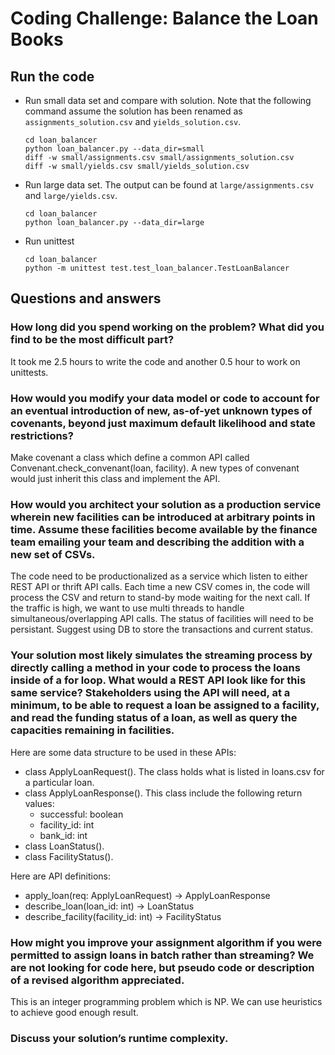# Coding Challenge: Balance the Loan Books

## Run the code

- Run small data set and compare with solution. Note that the following command assume the
solution has been renamed as `assignments_solution.csv` and `yields_solution.csv`.
    ```
    cd loan_balancer
    python loan_balancer.py --data_dir=small
    diff -w small/assignments.csv small/assignments_solution.csv
    diff -w small/yields.csv small/yields_solution.csv
    ```

- Run large data set. The output can be found at `large/assignments.csv` and `large/yields.csv`.
    ```
    cd loan_balancer
    python loan_balancer.py --data_dir=large
    ```

- Run unittest
    ```
    cd loan_balancer
    python -m unittest test.test_loan_balancer.TestLoanBalancer
    ```

## Questions and answers

### How long did you spend working on the problem? What did you find to be the most difficult part?

It took me 2.5 hours to write the code and another 0.5 hour to work on unittests.

### How would you modify your data model or code to account for an eventual introduction of new, as-of-yet unknown types of covenants, beyond just maximum default likelihood and state restrictions?
Make covenant a class which define a common API called Convenant.check_convenant(loan, facility). A new types of convenant would just inherit this class and implement the API.

### How would you architect your solution as a production service wherein new facilities can be introduced at arbitrary points in time. Assume these facilities become available by the finance team emailing your team and describing the addition with a new set of CSVs.

The code need to be productionalized as a service which listen to either REST API or thrift API calls. Each time a new CSV comes in, the code will process the CSV and return to stand-by mode waiting for the next call. If the traffic is high, we want to use multi threads to handle simultaneous/overlapping API calls. The status of facilities will need to be persistant. Suggest using DB to store the transactions and current status.

### Your solution most likely simulates the streaming process by directly calling a method in your code to process the loans inside of a for loop. What would a REST API look like for this same service? Stakeholders using the API will need, at a minimum, to be able to request a loan be assigned to a facility, and read the funding status of a loan, as well as query the capacities remaining in facilities.

Here are some data structure to be used in these APIs:
- class ApplyLoanRequest(). The class holds what is listed in loans.csv for a particular loan.
- class ApplyLoanResponse(). This class include the following return values:
  - successful: boolean
  - facility_id: int
  - bank_id: int
- class LoanStatus().
- class FacilityStatus().

Here are API definitions:
- apply_loan(req: ApplyLoanRequest) -> ApplyLoanResponse
- describe_loan(loan_id: int) -> LoanStatus
- describe_facility(facility_id: int) -> FacilityStatus

### How might you improve your assignment algorithm if you were permitted to assign loans in batch rather than streaming? We are not looking for code here, but pseudo code or description of a revised algorithm appreciated.

This is an integer programming problem which is NP. We can use heuristics to achieve good enough result.

### Discuss your solution’s runtime complexity.

